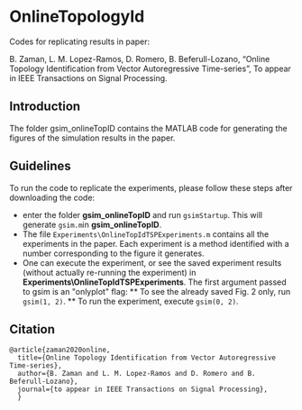 # OnlineTopologyId
Codes for replicating results in paper:

B. Zaman, L. M. Lopez-Ramos, D. Romero, B. Beferull-Lozano, “Online Topology Identification from Vector Autoregressive Time-series”, To appear in IEEE Transactions on Signal Processing. 

## Introduction
The folder gsim_onlineTopID contains the MATLAB code for generating the figures of the simulation results in the paper.


## Guidelines
To run the code to replicate the experiments, please follow these steps after downloading the code:
* enter the folder **gsim_onlineTopID** and run ```gsimStartup```. This will generate ```gsim.m```in **gsim_onlineTopID**.
* The file ```Experiments\OnlineTopIdTSPExperiments.m``` contains all the experiments in the paper. Each experiment is a method identified with a number corresponding to the figure it generates.
* One can execute the experiment, or see the saved experiment results (without actually re-running the experiment) in **Experiments\OnlineTopIdTSPExperiments**. The first argument passed to gsim is an "onlyplot" flag:
** To see the already saved Fig. 2 only, run ``` gsim(1, 2)```. 
** To run the experiment, execute ```gsim(0, 2)```.

## Citation
```
@article{zaman2020online,
  title={Online Topology Identification from Vector Autoregressive Time-series},
  author={B. Zaman and L. M. Lopez-Ramos and D. Romero and B. Beferull-Lozano},
  journal={to appear in IEEE Transactions on Signal Processing},
  }
